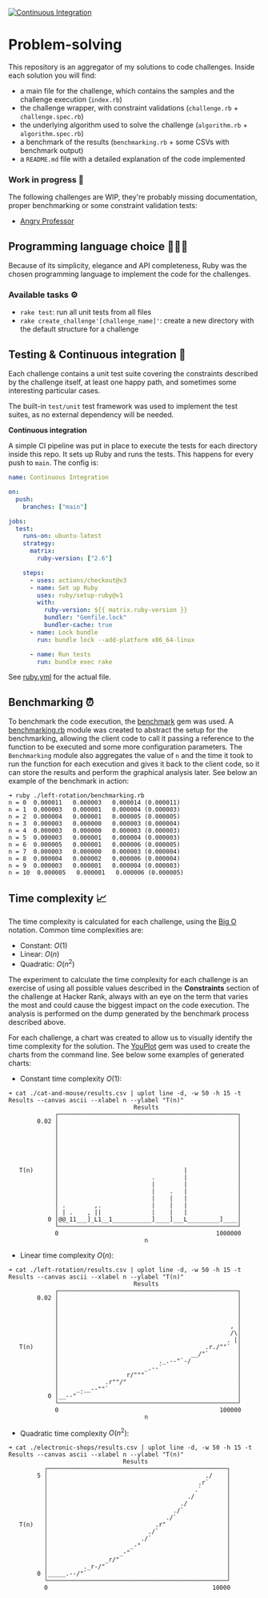 [![Continuous Integration](https://github.com/kaiosilveira/hacker-rank-challenges/actions/workflows/ruby.yml/badge.svg)](https://github.com/kaiosilveira/hacker-rank-challenges/actions/workflows/ruby.yml)

# Problem-solving

This repository is an aggregator of my solutions to code challenges. Inside each solution you will find:

- a main file for the challenge, which contains the samples and the challenge execution (`index.rb`)
- the challenge wrapper, with constraint validations (`challenge.rb` + `challenge.spec.rb`)
- the underlying algorithm used to solve the challenge (`algorithm.rb` + `algorithm.spec.rb`)
- a benchmark of the results (`benchmarking.rb` + some CSVs with benchmark output)
- a `README.md` file with a detailed explanation of the code implemented

### Work in progress 🚧

The following challenges are WIP, they're probably missing documentation, proper benchmarking or some constraint validation tests:

- [Angry Professor](./angry-professor/)

## Programming language choice 👨🏽‍💻

Because of its simplicity, elegance and API completeness, Ruby was the chosen programming language to implement the code for the challenges.

### Available tasks ⚙️

- `rake test`: run all unit tests from all files
- `rake create_challenge'[challenge_name]'`: create a new directory with the default structure for a challenge

## Testing & Continuous integration 🧪

Each challenge contains a unit test suite covering the constraints described by the challenge itself, at least one happy path, and sometimes some interesting particular cases.

The built-in `test/unit` test framework was used to implement the test suites, as no external dependency will be needed.

**Continuous integration**

A simple CI pipeline was put in place to execute the tests for each directory inside this repo. It sets up Ruby and runs the tests. This happens for every push to `main`. The config is:

```yml
name: Continuous Integration

on:
  push:
    branches: ["main"]

jobs:
  test:
    runs-on: ubuntu-latest
    strategy:
      matrix:
        ruby-version: ["2.6"]

    steps:
      - uses: actions/checkout@v3
      - name: Set up Ruby
        uses: ruby/setup-ruby@v1
        with:
          ruby-version: ${{ matrix.ruby-version }}
          bundler: "Gemfile.lock"
          bundler-cache: true
      - name: Lock bundle
        run: bundle lock --add-platform x86_64-linux

      - name: Run tests
        run: bundle exec rake
```

See [ruby.yml](./.github/workflows/ruby.yml) for the actual file.

## Benchmarking ⏰

To benchmark the code execution, the [benchmark](https://github.com/ruby/benchmark) gem was used. A [benchmarking.rb](./_utils/benchmark.rb) module was created to abstract the setup for the benchmarking, allowing the client code to call it passing a reference to the function to be executed and some more configuration parameters. The `Benchmarking` module also aggregates the value of `n` and the time it took to run the function for each execution and gives it back to the client code, so it can store the results and perform the graphical analysis later. See below an example of the benchmark in action:

```console
➜ ruby ./left-rotation/benchmarking.rb
n = 0  0.000011   0.000003   0.000014 (0.000011)
n = 1  0.000003   0.000001   0.000004 (0.000003)
n = 2  0.000004   0.000001   0.000005 (0.000005)
n = 3  0.000003   0.000000   0.000003 (0.000004)
n = 4  0.000003   0.000000   0.000003 (0.000003)
n = 5  0.000003   0.000001   0.000004 (0.000003)
n = 6  0.000005   0.000001   0.000006 (0.000005)
n = 7  0.000003   0.000000   0.000003 (0.000004)
n = 8  0.000004   0.000002   0.000006 (0.000004)
n = 9  0.000003   0.000001   0.000004 (0.000003)
n = 10  0.000005   0.000001   0.000006 (0.000005)
```

## Time complexity 📈

The time complexity is calculated for each challenge, using the [Big O](https://en.wikipedia.org/wiki/Big_O_notation) notation. Common time complexities are:

- Constant: $O(1)$
- Linear: $O(n)$
- Quadratic: $O(n^2)$

The experiment to calculate the time complexity for each challenge is an exercise of using all possible values described in the **Constraints** section of the challenge at Hacker Rank, always with an eye on the term that varies the most and could cause the biggest impact on the code execution. The analysis is performed on the dump generated by the benchmark process described above.

For each challenge, a chart was created to allow us to visually identify the time complexity for the solution. The [YouPlot](https://github.com/red-data-tools/YouPlot) gem was used to create the charts from the command line. See below some examples of generated charts:

- Constant time complexity $O(1)$:

```console
➜ cat ./cat-and-mouse/results.csv | uplot line -d, -w 50 -h 15 -t Results --canvas ascii --xlabel n --ylabel "T(n)"
                                   Results
             ┌──────────────────────────────────────────────────┐
        0.02 │                                                  │
             │                                                  │
             │                                                  │
             │                                                  │
             │                                                  │
             │                                                  │
             │                                                  │
   T(n)      │                                   |              │
             │                          .        |              │
             │                          |        |              │
             │                          |    .   |              │
             │                          |    |   |              │
             │ .        ,.              |    |   |              │
             │ | .    , ||              |    |   |              │
           0 │@@_11___]_L1__1___________]____]___L_________]____│
             └──────────────────────────────────────────────────┘
             0                                            1000000
                                      n
```

- Linear time complexity $O(n)$:

```console
➜ cat ./left-rotation/results.csv | uplot line -d, -w 50 -h 15 -t Results --canvas ascii --xlabel n --ylabel "T(n)"
                                   Results
             ┌──────────────────────────────────────────────────┐
        0.02 │                                                  │
             │                                                  │
             │                                                  │
             │                                                  │
             │                                                , │
             │                                                /\│
             │                                               . |│
   T(n)      │                                         .r./""`  │
             │                                     __/"`        │
             │                            ._.--"`-/             │
             │                        _.--`                     │
             │                   r/"""                          │
             │             .r""/"                               │
             │     _.__--""`                                    │
           0 │__--" `                                           │
             └──────────────────────────────────────────────────┘
             0                                             100000
                                      n

```

- Quadratic time complexity $O(n^{2})$:

```console
➜ cat ./electronic-shops/results.csv | uplot line -d, -w 50 -h 15 -t Results --canvas ascii --xlabel n --ylabel "T(n)"
                                Results
          ┌──────────────────────────────────────────────────┐
        5 │                                            ./    │
          │                                          .r`     │
          │                                         .`       │
          │                                       ./         │
          │                                     ./           │
          │                                   ./`            │
          │                                 ./`              │
   T(n)   │                              .r"                 │
          │                            ./`                   │
          │                          ./`                     │
          │                       _-"                        │
          │                    _-"                           │
          │                _r/"                              │
          │          ._r-/"                                  │
        0 │_____.--/"`                                       │
          └──────────────────────────────────────────────────┘
          0                                              10000
```
